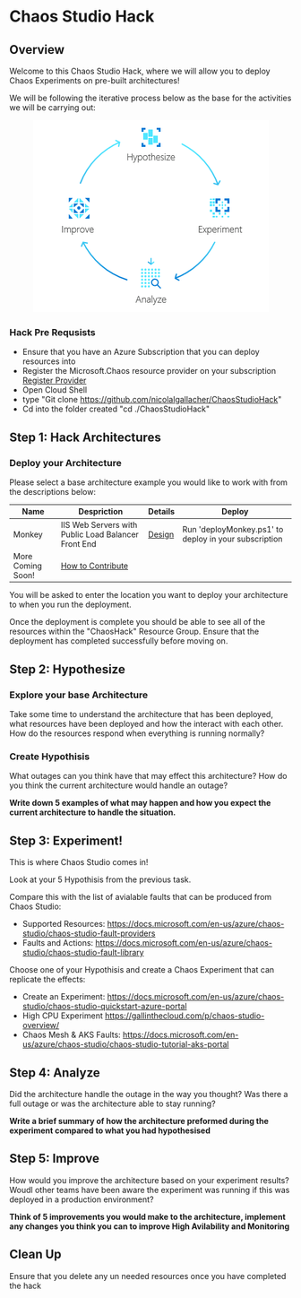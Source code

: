 # Chaos Studio Hack

## Overview

Welcome to this Chaos Studio Hack, where we will allow you to deploy Chaos Experiments on pre-built architectures!

We will be following the iterative process below as the base for the activities we will be carrying out: 

<p align="center">
  <img src="framework.png" />
</p>

### Hack Pre Requsists 
- Ensure that you have an Azure Subscription that you can deploy resources into 
- Register the Microsoft.Chaos resource provider on your subscription [Register Provider](https://learn.microsoft.com/en-us/azure/virtual-desktop/azure-ad-joined-session-hosts)
- Open Cloud Shell
- type "Git clone https://github.com/nicolalgallacher/ChaosStudioHack"
- Cd into the folder created "cd ./ChaosStudioHack"

## Step 1: Hack Architectures

### Deploy your Architecture
Please select a base architecture example you would like to work with from the descriptions below: 

| Name     | Despriction                                          | Details | Deploy                              |     
| -------- | -----------------------------------------------------| --------|---------------------------          |
| Monkey   | IIS Web Servers with Public Load Balancer Front End  | [Design](monkey.md)        |Run 'deployMonkey.ps1' to deploy in your subscription                                |
| More Coming Soon! | [How to Contribute](Contribute.md)

 
You will be asked to enter the location you want to deploy your architecture to when you run the deployment.
 
Once the deployment is complete you should be able to see all of the resources within the "ChaosHack" Resource Group. Ensure that the deployment has completed successfully before moving on. 

## Step 2: Hypothesize

### Explore your base Architecture 
Take some time to understand the architecture that has been deployed, what resources have been deployed and how the interact with each other. How do the resources respond when everything is running normally? 

### Create Hypothisis 
What outages can you think have that may effect this architecture? 
How do you think the current architecture would handle an outage?

**Write down 5 examples of what may happen and how you expect the current architecture to handle the situation.**

## Step 3: Experiment!  
This is where Chaos Studio comes in!

Look at your 5 Hypothisis from the previous task. 

Compare this with the list of avialable faults that can be produced from Chaos Studio: 
  - Supported Resources: https://docs.microsoft.com/en-us/azure/chaos-studio/chaos-studio-fault-providers
  - Faults and Actions: https://docs.microsoft.com/en-us/azure/chaos-studio/chaos-studio-fault-library

Choose one of your Hypothisis and create a Chaos Experiment that can replicate the effects: 
  - Create an Experiment: https://docs.microsoft.com/en-us/azure/chaos-studio/chaos-studio-quickstart-azure-portal
  - High CPU Experiment https://gallinthecloud.com/p/chaos-studio-overview/
  - Chaos Mesh & AKS Faults: https://docs.microsoft.com/en-us/azure/chaos-studio/chaos-studio-tutorial-aks-portal

## Step 4: Analyze
Did the architecture handle the outage in the way you thought? 
Was there a full outage or was the architecture able to stay running? 

**Write a brief summary of how the architecture preformed during the experiment compared to what you had hypothesised**

## Step 5: Improve 
How would you improve the architecture based on your experiment results? 
Woudl other teams have been aware the experiment was running if this was deployed in a production environment? 

**Think of 5 improvements you would make to the architecture, implement any changes you think you can to improve High Avilability and Monitoring**

## Clean Up 
Ensure that you delete any un needed resources once you have completed the hack 
